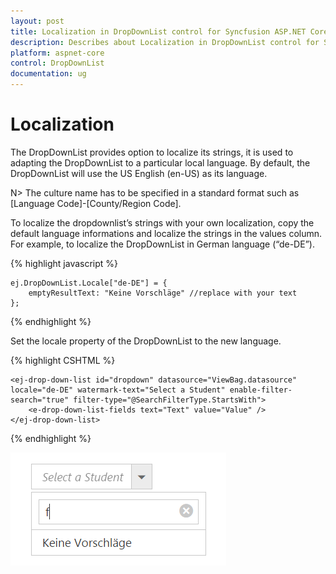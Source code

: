 ```yaml
---
layout: post
title: Localization in DropDownList control for Syncfusion ASP.NET Core
description: Describes about Localization in DropDownList control for Syncfusion ASP.NET Core
platform: aspnet-core
control: DropDownList
documentation: ug
---
```

# Localization

The DropDownList provides option to localize its strings, it is used to adapting the DropDownList to a particular local language. By default, the DropDownList will use the US English (en-US) as its language.

N> The culture name has to be specified in a standard format such as [Language Code]-[County/Region Code].

To localize the dropdownlist’s strings with your own localization, copy the default language informations and localize the strings in the values column. For example, to localize the DropDownList in German language (“de-DE”).

{% highlight javascript %}

    ej.DropDownList.Locale["de-DE"] = {
        emptyResultText: "Keine Vorschläge" //replace with your text  
    };
    
{% endhighlight %}

Set the locale property of the DropDownList to the new language.

{% highlight CSHTML %}

    <ej-drop-down-list id="dropdown" datasource="ViewBag.datasource" locale="de-DE" watermark-text="Select a Student" enable-filter-search="true" filter-type="@SearchFilterType.StartsWith">
        <e-drop-down-list-fields text="Text" value="Value" />
    </ej-drop-down-list>

{% endhighlight %}

![](Localization_images/Locale.png)